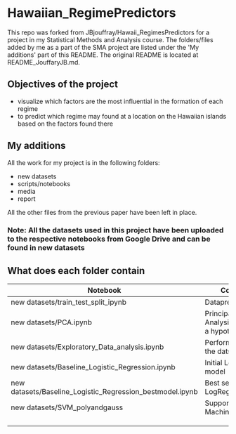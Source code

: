 # Hawaiian_RegimePredictors

This repo was forked from JBjouffray/Hawaii_RegimesPredictors for a project in my Statistical Methods and Analysis course. The folders/files added by me as a part of the SMA project are listed under the 'My additions' part of this README. The original README is located at README_JouffaryJB.md.

## Objectives of the project

- visualize which factors are the most influential in the formation of each regime 
- to predict which regime may found at a location on the Hawaiian islands based on the factors found there

## My additions
All the work for my project is in the following folders:

- new datasets
- scripts/notebooks
- media
- report

All the other files from the previous paper have been left in place.

### Note: All the datasets used in this project have been uploaded to the respective notebooks from Google Drive and can be found in new datasets

## What does each folder contain

| Notebook  | Contents  |   
|---|---|
| new datasets/train_test_split_ipynb  | Datapreprocessing  |   
| new datasets/PCA.ipynb  | Principal Data Analysis to frame a hypothesis  |   
| new datasets/Exploratory_Data_analysis.ipynb  | Perform EDA on the datset  |  
| new datasets/Baseline_Logistic_Regression.ipynb  | Initial LogReg model  |  
| new datasets/Baseline_Logistic_Regression_bestmodel.ipynb  | Best selected LogReg model  |   
| new datasets/SVM_polyandgauss  | Support Vector Machine model  |  
|   |   |   
|   |   |   
|   |   |   
